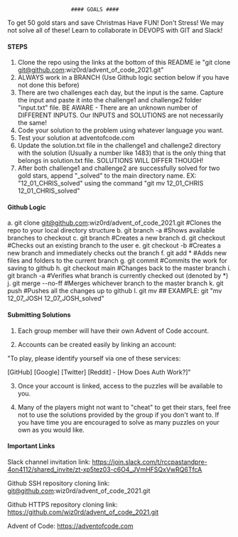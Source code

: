 						#### GOALS ####

To get 50 gold stars and save Christmas
Have FUN!
Don't Stress! We may not solve all of these!
Learn to collaborate in DEVOPS with GIT and Slack!

#### STEPS ####

1. Clone the repo using the links at the bottom of this README ie "git clone git@github.com:wiz0rd/advent_of_code_2021.git"
2. ALWAYS work in a BRANCH (Use Github logic section below if you have not done this before)
3. There are two challenges each day, but the input is the same. Capture the input and paste it into the challenge1 and challenge2 folder
"input.txt" file. BE AWARE - There are an unknown number of DIFFERENT INPUTS. Our INPUTS and SOLUTIONS are not
necessarily the same!
4. Code your solution to the problem using whatever language you want.
5. Test your solution at adventofcode.com
6. Update the solution.txt file in the challenge1 and challenge2 directory with the solution (Usually a number like 1483) that is the
only thing that belongs in solution.txt file. SOLUTIONS WILL DIFFER THOUGH!
7. After both challenge1 and challenge2 are successfully solved for two gold stars, append "_solved" to the main directory name. 
EX: "12_01_CHRIS_solved" using the command "git mv 12_01_CHRIS 12_01_CHRIS_solved"

#### Github Logic ####
a. git clone git@github.com:wiz0rd/advent_of_code_2021.git #Clones the repo to your local directory structure
b. git branch -a #Shows available branches to checkout
c. git branch <new branch> #Creates a new branch
d. git checkout <branch name> #Checks out an existing branch to the user
e. git checkout -b <new branch name> #Creates a new branch and immediately checks out the branch
f. git add * #Adds new files and folders to the current branch
g. git commit #Commits the work for saving to github
h. git checkout main #Changes back to the master branch
i. git branch -a #Verifies what branch is currently checked out (denoted by *)
j. git merge <branch name> --no-ff #Merges whichever branch to the master branch
k. git push #Pushes all the changes up to github
l. git mv <directory> <new directory> ## EXAMPLE: git "mv 12_07_JOSH 12_07_JOSH_solved"
#### Submitting Solutions ####

1. Each group member will have their own Advent of Code account. 

2. Accounts can be created easily by linking an account: 

"To play, please identify yourself via one of these services:

[GitHub] [Google] [Twitter] [Reddit] - [How Does Auth Work?]"

3. Once your account is linked, access to the puzzles will be available to you.

4. Many of the players might not want to "cheat" to get their stars, feel free not to use the solutions provided by
the group if you don't want to. If you have time you are encouraged to solve as many puzzles on your own as you 
would like.

#### Important Links ####

Slack channel invitation link: https://join.slack.com/t/rccpastandpre-4on4112/shared_invite/zt-xp5tez03-c6O4_JVmHFSQxVwRQ6TfcA

Github SSH repository cloning link: git@github.com:wiz0rd/advent_of_code_2021.git

Github HTTPS repository cloning link: https://github.com/wiz0rd/advent_of_code_2021.git

Advent of Code: https://adventofcode.com
